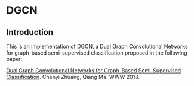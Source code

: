 # DGCN

## Introduction

This is an implementation of DGCN, a Dual Graph Convolutional Networks for graph-based semi-supervised classification proposed in the following paper:

[Dual Graph Convolutional Networks for Graph-Based Semi-Supervised Classification]().
Chenyi Zhuang, Qiang Ma.
WWW 2018.
